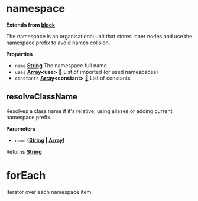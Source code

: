 <!-- Generated by documentation.js. Update this documentation by updating the source code. -->

# namespace

**Extends from [block](BLOCK.md)**

The namespace is an organisational unit that stores
inner nodes and use the namespace prefix to avoid
names colision.

**Properties**

-   `name` **[String](https://developer.mozilla.org/en-US/docs/Web/JavaScript/Reference/Global_Objects/String)** The namespace full name
-   `uses` **[Array](https://developer.mozilla.org/en-US/docs/Web/JavaScript/Reference/Global_Objects/Array)&lt;use>** [:link:](USE.md) List of imported (or used namespaces)
-   `constants` **[Array](https://developer.mozilla.org/en-US/docs/Web/JavaScript/Reference/Global_Objects/Array)&lt;constant>** [:link:](CONSTANT.md) List of constants

## resolveClassName

Resolves a class name if it's relative, using aliases
or adding current namespace prefix.

**Parameters**

-   `name` **([String](https://developer.mozilla.org/en-US/docs/Web/JavaScript/Reference/Global_Objects/String) \| [Array](https://developer.mozilla.org/en-US/docs/Web/JavaScript/Reference/Global_Objects/Array))** 

Returns **[String](https://developer.mozilla.org/en-US/docs/Web/JavaScript/Reference/Global_Objects/String)** 

# forEach

Iterator over each namespace item
